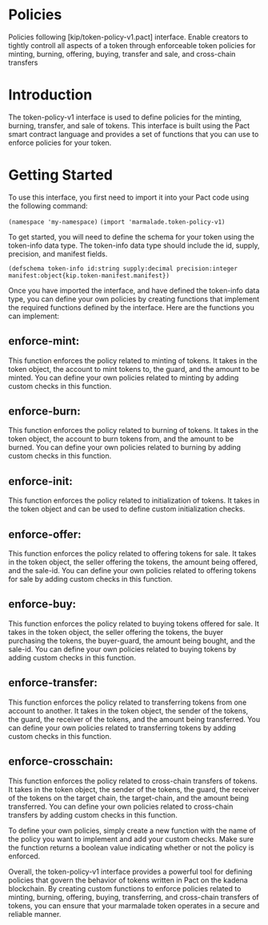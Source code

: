# Policies

Policies following [kip/token-policy-v1.pact] interface.
Enable creators to tightly controll all aspects of a token through enforceable token policies for minting, burning, offering, buying, transfer and sale, and cross-chain transfers

# Introduction
The token-policy-v1 interface is used to define policies for the minting, burning, transfer, and sale of tokens. This interface is built using the Pact smart contract language and provides a set of functions that you can use to enforce policies for your token.

# Getting Started
To use this interface, you first need to import it into your Pact code using the following command:

`(namespace 'my-namespace)`
`(import 'marmalade.token-policy-v1)`

To get started, you will need to define the schema for your token using the token-info data type. The token-info data type should include the id, supply, precision, and manifest fields.

`(defschema token-info
  id:string
  supply:decimal
  precision:integer
  manifest:object{kip.token-manifest.manifest})`

Once you have imported the interface, and have defined the token-info data type, you can define your own policies by creating functions that implement the required functions defined by the interface. Here are the functions you can implement:

## enforce-mint: 
This function enforces the policy related to minting of tokens. It takes in the token object, the account to mint tokens to, the guard, and the amount to be minted. You can define your own policies related to minting by adding custom checks in this function.

## enforce-burn: 
This function enforces the policy related to burning of tokens. It takes in the token object, the account to burn tokens from, and the amount to be burned. You can define your own policies related to burning by adding custom checks in this function.

## enforce-init: 
This function enforces the policy related to initialization of tokens. It takes in the token object and can be used to define custom initialization checks.

## enforce-offer: 
This function enforces the policy related to offering tokens for sale. It takes in the token object, the seller offering the tokens, the amount being offered, and the sale-id. You can define your own policies related to offering tokens for sale by adding custom checks in this function.

## enforce-buy:
This function enforces the policy related to buying tokens offered for sale. It takes in the token object, the seller offering the tokens, the buyer purchasing the tokens, the buyer-guard, the amount being bought, and the sale-id. You can define your own policies related to buying tokens by adding custom checks in this function.

## enforce-transfer:
This function enforces the policy related to transferring tokens from one account to another. It takes in the token object, the sender of the tokens, the guard, the receiver of the tokens, and the amount being transferred. You can define your own policies related to transferring tokens by adding custom checks in this function.

## enforce-crosschain:
This function enforces the policy related to cross-chain transfers of tokens. It takes in the token object, the sender of the tokens, the guard, the receiver of the tokens on the target chain, the target-chain, and the amount being transferred. You can define your own policies related to cross-chain transfers by adding custom checks in this function.

To define your own policies, simply create a new function with the name of the policy you want to implement and add your custom checks. Make sure the function returns a boolean value indicating whether or not the policy is enforced.

Overall, the token-policy-v1 interface provides a powerful tool for defining policies that govern the behavior of tokens written in Pact on the kadena blockchain. By creating custom functions to enforce policies related to minting, burning, offering, buying, transferring, and cross-chain transfers of tokens, you can ensure that your marmalade token operates in a secure and reliable manner.
